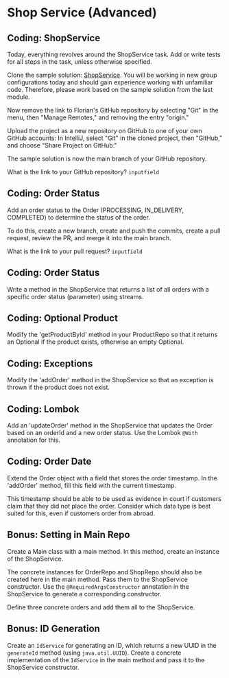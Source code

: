 
# Shop Service (Advanced)

## [](https://github.com/neuefische/hh-java-24-1-handouts/blob/main/3-Ecosystem/08-Recap-Project/challenges.md#coding-shopservice)Coding: ShopService

Today, everything revolves around the ShopService task. Add or write tests for all steps in the task, unless otherwise specified.

Clone the sample solution:  [ShopService](https://github.com/Flooooooooooorian/Recap-Project-Objektorientierung-ShopService). You will be working in new group configurations today and should gain experience working with unfamiliar code. Therefore, please work based on the sample solution from the last module.

Now remove the link to Florian's GitHub repository by selecting "Git" in the menu, then "Manage Remotes," and removing the entry "origin."

Upload the project as a new repository on GitHub to one of your own GitHub accounts: In IntelliJ, select "Git" in the cloned project, then "GitHub," and choose "Share Project on GitHub."

The sample solution is now the main branch of your GitHub repository.

What is the link to your GitHub repository?  `inputfield`

## [](https://github.com/neuefische/hh-java-24-1-handouts/blob/main/3-Ecosystem/08-Recap-Project/challenges.md#coding-order-status)Coding: Order Status

Add an order status to the Order (PROCESSING, IN_DELIVERY, COMPLETED) to determine the status of the order.

To do this, create a new branch, create and push the commits, create a pull request, review the PR, and merge it into the main branch.

What is the link to your pull request?  `inputfield`

## [](https://github.com/neuefische/hh-java-24-1-handouts/blob/main/3-Ecosystem/08-Recap-Project/challenges.md#coding-order-status-1)Coding: Order Status

Write a method in the ShopService that returns a list of all orders with a specific order status (parameter) using streams.

## [](https://github.com/neuefische/hh-java-24-1-handouts/blob/main/3-Ecosystem/08-Recap-Project/challenges.md#coding-optional-product)Coding: Optional Product

Modify the 'getProductById' method in your ProductRepo so that it returns an Optional if the product exists, otherwise an empty Optional.

## [](https://github.com/neuefische/hh-java-24-1-handouts/blob/main/3-Ecosystem/08-Recap-Project/challenges.md#coding-exceptions)Coding: Exceptions

Modify the 'addOrder' method in the ShopService so that an exception is thrown if the product does not exist.

## [](https://github.com/neuefische/hh-java-24-1-handouts/blob/main/3-Ecosystem/08-Recap-Project/challenges.md#coding-lombok)Coding: Lombok

Add an 'updateOrder' method in the ShopService that updates the Order based on an orderId and a new order status. Use the Lombok  `@With`  annotation for this.

## [](https://github.com/neuefische/hh-java-24-1-handouts/blob/main/3-Ecosystem/08-Recap-Project/challenges.md#coding-order-date)Coding: Order Date

Extend the Order object with a field that stores the order timestamp. In the 'addOrder' method, fill this field with the current timestamp.

This timestamp should be able to be used as evidence in court if customers claim that they did not place the order. Consider which data type is best suited for this, even if customers order from abroad.

## Bonus: Setting in Main Repo

Create a Main class with a main method. In this method, create an instance of the ShopService.

The concrete instances for OrderRepo and ShopRepo should also be created here in the main method. Pass them to the ShopService constructor. Use the  `@RequiredArgsConstructor`  annotation in the ShopService to generate a corresponding constructor.

Define three concrete orders and add them all to the ShopService.

## Bonus: ID Generation

Create an  `IdService`  for generating an ID, which returns a new UUID in the  `generateId`  method (using  `java.util.UUID`). Create a concrete implementation of the  `IdService`  in the main method and pass it to the ShopService constructor.
